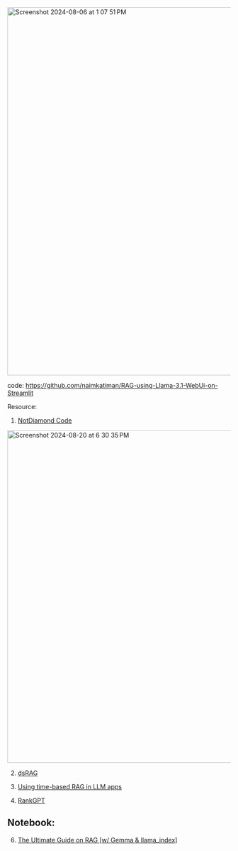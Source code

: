 <img width="829" alt="Screenshot 2024-08-06 at 1 07 51 PM" src="https://github.com/user-attachments/assets/e8a3d932-a6af-441a-b53e-03e1e61e2835">

code: https://github.com/naimkatiman/RAG-using-Llama-3.1-WebUi-on-Streamlit 


Resource:
1. [NotDiamond Code](https://mer.vin/2024/08/notdiamond-code/)
<img width="749" alt="Screenshot 2024-08-20 at 6 30 35 PM" src="https://github.com/user-attachments/assets/68fd1971-febf-4770-948f-bc5179812efa">

2. [dsRAG](https://github.com/D-Star-AI/dsRAG)

3. [Using time-based RAG in LLM apps](https://blog.streamlit.io/using-time-based-rag-llm-apps-with-timescale-vector/)

4. [RankGPT](https://www.datacamp.com/tutorial/rankgpt-rag-reranking-agent)

## Notebook: 
6. [The Ultimate Guide on RAG [w/ Gemma & llama_index]](https://www.kaggle.com/code/bachngoh/the-ultimate-guide-on-rag-w-gemma-llama-index)
